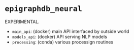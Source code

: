 # `epigraphdb_neural`

EXPERIMENTAL.

- `main_api`: (docker) main API interfaced by outside world
- `models_api`: (docker) API serving NLP models
- `processing`: (conda) various processign routines

